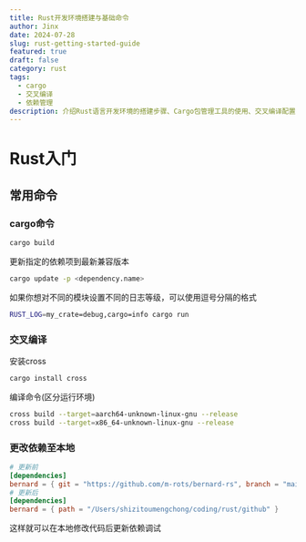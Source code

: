```yaml
---
title: Rust开发环境搭建与基础命令
author: Jinx
date: 2024-07-28
slug: rust-getting-started-guide
featured: true
draft: false
category: rust
tags:
  - cargo
  - 交叉编译
  - 依赖管理
description: 介绍Rust语言开发环境的搭建步骤、Cargo包管理工具的使用、交叉编译配置，以及本地依赖管理等实用技巧
---
```


# Rust入门

## 常用命令

### cargo命令

```sh
cargo build
```

更新指定的依赖项到最新兼容版本

```sh
cargo update -p <dependency.name>
```

如果你想对不同的模块设置不同的日志等级，可以使用逗号分隔的格式

```sh
RUST_LOG=my_crate=debug,cargo=info cargo run
```

### 交叉编译

安装cross

```sh
cargo install cross
```

编译命令(区分运行环境)

```sh
cross build --target=aarch64-unknown-linux-gnu --release
cross build --target=x86_64-unknown-linux-gnu --release
```

### 更改依赖至本地

```toml
# 更新前
[dependencies]
bernard = { git = "https://github.com/m-rots/bernard-rs", branch = "main" }
# 更新后
[dependencies]
bernard = { path = "/Users/shizitoumengchong/coding/rust/github" }
```

这样就可以在本地修改代码后更新依赖调试
